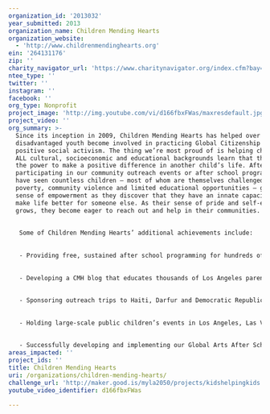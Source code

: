 ```yaml
---
organization_id: '2013032'
year_submitted: 2013
organization_name: Children Mending Hearts
organization_website:
  - 'http://www.childrenmendinghearts.org'
ein: '264131176'
zip: ''
charity_navigator_url: 'https://www.charitynavigator.org/index.cfm?bay=search.profile&ein=264131176'
ntee_type: ''
twitter: ''
instagram: ''
facebook: ''
org_type: Nonprofit
project_image: 'http://img.youtube.com/vi/d166fbxFWas/maxresdefault.jpg'
project_video: ''
org_summary: >-
  Since its inception in 2009, Children Mending Hearts has helped over 12,000
  disadvantaged youth become involved in practicing Global Citizenship and
  positive social activism. The thing we’re most proud of is helping children of
  ALL cultural, socioeconomic and educational backgrounds learn that they have
  the power to make a positive difference in another child’s life. After
  participating in our community outreach events or after school programming, we
  have seen countless children — most of whom are themselves challenged by
  poverty, community violence and limited educational opportunities — gain a
  sense of empowerment as they discover that they have an innate capacity to
  make life better for someone else. As their sense of pride and self-esteem
  grows, they become eager to reach out and help in their communities.
   
   
   Some of Children Mending Hearts’ additional achievements include:
   
   
   - Providing free, sustained after school programming for hundreds of youth living in Los Angeles neighborhoods challenged by drugs, gang violence and poverty;
   
   
   - Developing a CMH blog that educates thousands of Los Angeles parents and youth about volunteerism, Global Citizenship and positive social activism;
   
   
   - Sponsoring outreach trips to Haiti, Darfur and Democratic Republic of Congo, where we provided thousands of children living in crisis with arts and educational workshops, in addition to providing them with basic necessities such as shoes and school supplies;
   
   
   - Holding large-scale public children’s events in Los Angeles, Las Vegas and New York, where hundreds of children learned about the importance of volunteerism and Global Citizenship and participated in projects to help their local communities;
   
   
   - Successfully developing and implementing our Global Arts After School program, including publishing a formal curriculum that teaches middle school-aged youth the importance of acting with empathy and helping people in their own communities as well as the world at large.
areas_impacted: ''
project_ids: ''
title: Children Mending Hearts
uri: /organizations/children-mending-hearts/
challenge_url: 'http://maker.good.is/myla2050/projects/kidshelpingkids.html'
youtube_video_identifier: d166fbxFWas

---
```


